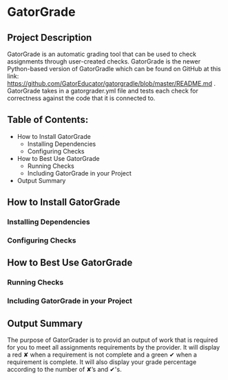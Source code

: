 # GatorGrade

## Project Description

GatorGrade is an automatic grading tool that can be used to check assignments through user-created checks. GatorGrade is the newer Python-based version of GatorGradle which can be found on GitHub at this link: https://github.com/GatorEducator/gatorgradle/blob/master/README.md . GatorGrade takes in a gatorgrader.yml file and tests each check for correctness against the code that it is connected to.

## Table of Contents:

- How to Install GatorGrade
     - Installing Dependencies
     - Configuring Checks
- How to Best Use GatorGrade
    - Running Checks
    - Including GatorGrade in your Project
- Output Summary

## How to Install GatorGrade

### Installing Dependencies

### Configuring Checks

## How to Best Use GatorGrade

### Running Checks

### Including GatorGrade in your Project

## Output Summary
The purpose of GatorGrader is to provid an output of work that is required for you to meet all assignments requirements by the provider. It will display a red ✘ when a requirement is not complete and a green  ✔ when a requirement is complete. It will also display your grade percentage according to the number of ✘’s and ✔'s.
